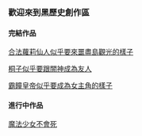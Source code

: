 ###  歡迎來到黑歷史創作區

#### 完結作品
[合法蘿莉仙人似乎要來噩盡島觀光的樣子](cocolo.md)

[桐子似乎要跟闇神成為友人](19-2.md)

[霸瞳皇帝似乎要成為女主角的樣子](princess.md)



#### 進行中作品
[魔法少女不會死](/magicg/index.md)
